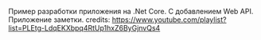 Пример разработки приложения на .Net Core. С добавлением Web API.
Приложение заметки.
credits: https://www.youtube.com/playlist?list=PLEtg-LdqEKXbpq4RtUp1hxZ6ByGjnvQs4
